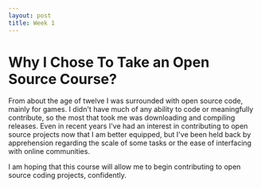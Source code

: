 ```yaml
---
layout: post
title: Week 1
---
```


# Why I Chose To Take an Open Source Course?

From about the age of twelve I was surrounded with open source code, mainly for games. I didn't have much of any ability to code or meaningfully contribute, so the most that took me was downloading and compiling releases. Even in recent years I've had an interest in contributing to open source projects now that I am better equipped, but I've been held back by apprehension regarding the scale of some tasks or the ease of interfacing with online communities. 

I am hoping that this course will allow me to begin contributing to open source coding projects, confidently.

